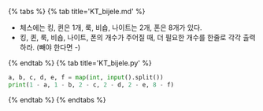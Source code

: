 {% tabs %}
{% tab title='KT_bijele.md' %}

* 체스에는 킹, 퀸은 1개, 룩, 비숍, 나이트는 2개, 폰은 8개가 있다.
* 킹, 퀸, 룩, 비숍, 나이트, 폰의 개수가 주어질 때, 더 필요한 개수를 한줄로 각각 출력하라. (빼야 한다면 -)

{% endtab %}
{% tab title='KT_bijele.py' %}

```py
a, b, c, d, e, f = map(int, input().split())
print(1 - a, 1 - b, 2 - c, 2 - d, 2 - e, 8 - f)
```

{% endtab %}
{% endtabs %}